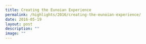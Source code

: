 ```yaml
---
title: Creating the Eunoian Experience
permalink: /highlights/2016/creating-the-eunoian-experience/
date: 2016-05-19
layout: post
description: ""
image: ""
---
```

